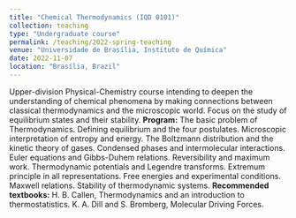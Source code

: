 ```yaml
---
title: "Chemical Thermodynamics (IQD 0101)"
collection: teaching
type: "Undergraduate course"
permalink: /teaching/2022-spring-teaching
venue: "Universidade de Brasília, Instituto de Química"
date: 2022-11-07
location: "Brasília, Brazil"
---
```


Upper-division Physical-Chemistry course intending to deepen the understanding of chemical phenomena by making connections between classical thermodynamics and the microscopic world. Focus on the study of equilibrium states and their stability. **Program:** The basic problem of Thermodynamics. Defining equilibrium and the four postulates. Microscopic interpretation of entropy and energy. The Boltzmann distribution and the kinetic theory of gases. Condensed phases and intermolecular interactions. Euler equations and Gibbs-Duhem relations. Reversibility and maximum work. Thermodynamic potentials and Legendre transforms. Extremum principle in all representations. Free energies and experimental conditions. Maxwell relations. Stability of thermodynamic systems. **Recommended textbooks:** H. B. Callen, Thermodynamics and an introduction to thermostatistics. K. A. Dill and S. Bromberg, Molecular Driving Forces. 

